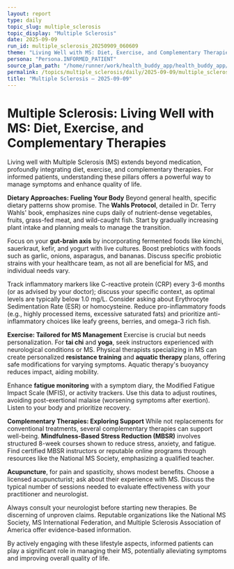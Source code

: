 ```yaml
---
layout: report
type: daily
topic_slug: multiple_sclerosis
topic_display: "Multiple Sclerosis"
date: 2025-09-09
run_id: multiple_sclerosis_20250909_060609
theme: "Living Well with MS: Diet, Exercise, and Complementary Therapies"
persona: "Persona.INFORMED_PATIENT"
source_plan_path: "/home/runner/work/health_buddy_app/health_buddy_app/.results/multiple_sclerosis/weekly_plan/2025-09-08/plan.json"
permalink: /topics/multiple_sclerosis/daily/2025-09-09/multiple_sclerosis_20250909_060609/
title: "Multiple Sclerosis — 2025-09-09"
---
```


# Multiple Sclerosis: Living Well with MS: Diet, Exercise, and Complementary Therapies

Living well with Multiple Sclerosis (MS) extends beyond medication, profoundly integrating diet, exercise, and complementary therapies. For informed patients, understanding these pillars offers a powerful way to manage symptoms and enhance quality of life.

**Dietary Approaches: Fueling Your Body**
Beyond general health, specific dietary patterns show promise. The **Wahls Protocol**, detailed in Dr. Terry Wahls' book, emphasizes nine cups daily of nutrient-dense vegetables, fruits, grass-fed meat, and wild-caught fish. Start by gradually increasing plant intake and planning meals to manage the transition.

Focus on your **gut-brain axis** by incorporating fermented foods like kimchi, sauerkraut, kefir, and yogurt with live cultures. Boost prebiotics with foods such as garlic, onions, asparagus, and bananas. Discuss specific probiotic strains with your healthcare team, as not all are beneficial for MS, and individual needs vary.

Track inflammatory markers like C-reactive protein (CRP) every 3-6 months (or as advised by your doctor); discuss your specific context, as optimal levels are typically below 1.0 mg/L. Consider asking about Erythrocyte Sedimentation Rate (ESR) or homocysteine. Reduce pro-inflammatory foods (e.g., highly processed items, excessive saturated fats) and prioritize anti-inflammatory choices like leafy greens, berries, and omega-3 rich fish.

**Exercise: Tailored for MS Management**
Exercise is crucial but needs personalization. For **tai chi** and **yoga**, seek instructors experienced with neurological conditions or MS. Physical therapists specializing in MS can create personalized **resistance training** and **aquatic therapy** plans, offering safe modifications for varying symptoms. Aquatic therapy's buoyancy reduces impact, aiding mobility.

Enhance **fatigue monitoring** with a symptom diary, the Modified Fatigue Impact Scale (MFIS), or activity trackers. Use this data to adjust routines, avoiding post-exertional malaise (worsening symptoms after exertion). Listen to your body and prioritize recovery.

**Complementary Therapies: Exploring Support**
While not replacements for conventional treatments, several complementary therapies can support well-being. **Mindfulness-Based Stress Reduction (MBSR)** involves structured 8-week courses shown to reduce stress, anxiety, and fatigue. Find certified MBSR instructors or reputable online programs through resources like the National MS Society, emphasizing a qualified teacher.

**Acupuncture**, for pain and spasticity, shows modest benefits. Choose a licensed acupuncturist; ask about their experience with MS. Discuss the typical number of sessions needed to evaluate effectiveness with your practitioner and neurologist.

Always consult your neurologist before starting new therapies. Be discerning of unproven claims. Reputable organizations like the National MS Society, MS International Federation, and Multiple Sclerosis Association of America offer evidence-based information.

By actively engaging with these lifestyle aspects, informed patients can play a significant role in managing their MS, potentially alleviating symptoms and improving overall quality of life.
